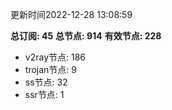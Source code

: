 更新时间2022-12-28 13:08:59

**总订阅: 45**
**总节点: 914**
**有效节点: 228**
- v2ray节点: 186
- trojan节点: 9
- ss节点: 32
- ssr节点: 1
